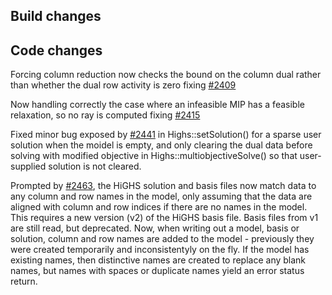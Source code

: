 ## Build changes

## Code changes

Forcing column reduction now checks the bound on the column dual rather than whether the dual row activity is zero fixing [#2409](https://github.com/ERGO-Code/HiGHS/issues/2409)

Now handling correctly the case where an infeasible MIP has a feasible relaxation, so no ray is computed fixing [#2415](https://github.com/ERGO-Code/HiGHS/issues/2415)

Fixed minor bug exposed by [#2441](https://github.com/ERGO-Code/HiGHS/issues/2441) in Highs::setSolution() for a sparse user solution when the moidel is empty, and only clearing the dual data before solving with modified objective in Highs::multiobjectiveSolve() so that user-supplied solution is not cleared.

Prompted by [#2463](https://github.com/ERGO-Code/HiGHS/issues/2463), the HiGHS solution and basis files now match data to any column and row names in the model, only assuming that the data are aligned with column and row indices if there are no names in the model. This requires a new version (v2) of the HiGHS basis file. Basis files from v1 are still read, but deprecated. Now, when writing out a model, basis or solution, column and row names are added to the model - previously they were created temporarily and inconsistentyly on the fly. If the model has existing names, then distinctive names are created to replace any blank names, but names with spaces or duplicate names yield an error status return.

